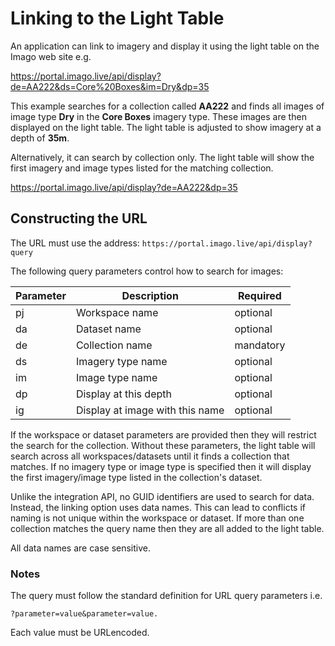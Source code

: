 <h1 id="linking-light-table">Linking to the Light Table</h1>

An application can link to imagery and display it using the light table on the Imago web site e.g.

<https://portal.imago.live/api/display?de=AA222&ds=Core%20Boxes&im=Dry&dp=35>

This example searches for a collection called **AA222** and finds all images of image type **Dry** in the **Core Boxes** imagery type. These images are then displayed on the light table. The light table is adjusted to show imagery at a depth of **35m**.

Alternatively, it can search by collection only. The light table will show the first imagery and image types listed for the matching collection.

<https://portal.imago.live/api/display?de=AA222&dp=35>

## Constructing the URL

The URL must use the address: `https://portal.imago.live/api/display?query`

The following query parameters control how to search for images:

Parameter|Description|Required|
---------|-----------|--------|
 pj | Workspace name| optional|
 da | Dataset name| optional|
 de | Collection name|mandatory|
 ds | Imagery type name|optional|
 im | Image type name|optional|
 dp | Display at this depth|optional|
 ig | Display at image with this name|optional|

If the workspace or dataset parameters are provided then they will restrict the search for the collection. Without these parameters, the light table will search across all workspaces/datasets until it finds a collection that matches. If no imagery type or image type is specified then it will display the first imagery/image type listed in the collection's dataset.

Unlike the integration API, no GUID identifiers are used to search for data. Instead, the linking option uses data names. This can lead to conflicts if naming is not unique within the workspace or dataset. If more than one collection matches the query name then they are all added to the light table.

All data names are case sensitive.

### Notes

The query must follow the standard definition for URL query parameters i.e. 

`?parameter=value&parameter=value.`

Each value must be URLencoded.

